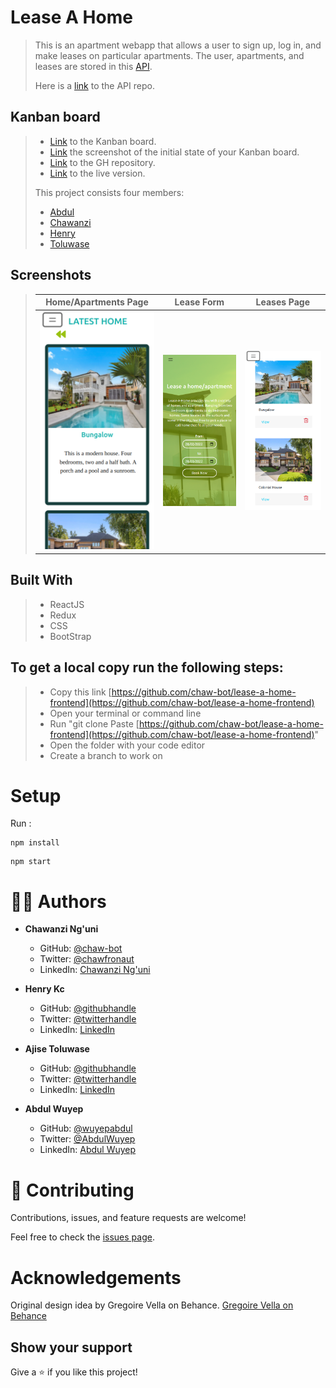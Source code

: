 # Lease A Home

>This is an apartment webapp that allows a user to sign up, log in, and make leases on particular apartments. The user, apartments, and leases are stored in this [API](https://lease-a-home-api.herokuapp.com/apartments).
>
>Here is a [link](https://github.com/chaw-bot/lease-a-home-API/tree/main) to the API repo.

## Kanban board
> - [Link](https://github.com/chaw-bot/lease-a-home-API/projects/1) to the Kanban board.
> - [Link](https://user-images.githubusercontent.com/58692590/155709772-22e11087-de10-4eb6-9b09-dcdd13aa49e6.png
) the screenshot of the initial state of your Kanban board.
> - [Link](https://github.com/HENRYKC24/lease-a-home-frontend/tree/main) to the GH repository.
> - [Link](https://duls-lease-home.herokuapp.com/) to the live version.
>
>This project consists four members:
>- [Abdul](@wuyepabdul)
>- [Chawanzi](@chaw-bot)
>- [Henry](@HENRYKC24)
>- [Toluwase](@Whoistolu)

## Screenshots
> |Home/Apartments Page|Lease Form| Leases Page |
> |--------------|----------------|----------------|
> |![Screenshot](src/images/screenshot1.png)|![Screenshot](src/images/screenshot2.png)|![Screenshot](src/images/screenshot3.png)|

## Built With
>- ReactJS
>- Redux
>- CSS
>- BootStrap

## To get a local copy run the following steps:
>- Copy this link [https://github.com/chaw-bot/lease-a-home-frontend](https://github.com/chaw-bot/lease-a-home-frontend)
>- Open your terminal or command line
>- Run "git clone Paste [https://github.com/chaw-bot/lease-a-home-frontend](https://github.com/chaw-bot/lease-a-home-frontend)"
>- Open the folder with your code editor
>- Create a branch to work on

# Setup

Run :

```
npm install
```

```
npm start
```
# 👤👤 **Authors**

- **Chawanzi Ng'uni**
  - GitHub: [@chaw-bot](https://github.com/chaw-bot)
  - Twitter: [@chawfronaut](https://twitter.com/chawfronaut)
  - LinkedIn: [Chawanzi Ng'uni](https://www.linkedin.com/in/chawanzi-ng-uni-449328212/) 

- **Henry Kc**
  - GitHub: [@githubhandle](https://github.com/HENRYKC24)
  - Twitter: [@twitterhandle](https://twitter.com/henrykc24)
  - LinkedIn: [LinkedIn](https://linkedin.com/in/henry-kc)

- **Ajise Toluwase**
  - GitHub: [@githubhandle](https://github.com/Whoistolu)
  - Twitter: [@twitterhandle](https://twitter.com/Littletolu)
  - LinkedIn: [LinkedIn](https://www.linkedin.com/in/toluwase-ajise-9b40411b2/)

- **Abdul Wuyep**
  - GitHub: [@wuyepabdul](https://github.com/wuyepabdul)
  - Twitter: [@AbdulWuyep](https://twitter.com/AbdulWuyep)
  - LinkedIn: [Abdul Wuyep](https://www.linkedin.com/in/abdul-wuyep/)



# 🤝 Contributing

Contributions, issues, and feature requests are welcome!

Feel free to check the [issues page](https://github.com/chaw-bot/lease-a-home-frontend/issues).

# Acknowledgements
Original design idea by Gregoire Vella on Behance.
[Gregoire Vella on Behance](https://creativecommons.org/licenses/by-nc/4.0/)

## Show your support

Give a ⭐️ if you like this project!

